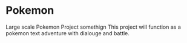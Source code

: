 # Pokemon
Large scale Pokemon Project 
somethign
This project will function as a pokemon text adventure with dialouge and battle.
